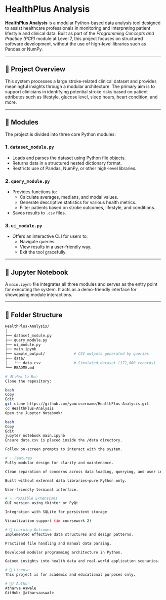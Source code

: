 # HealthPlus Analysis

**HealthPlus Analysis** is a modular Python-based data analysis tool designed to assist healthcare professionals in monitoring and interpreting patient lifestyle and clinical data. Built as part of the *Programming Concepts and Practice (PCP)* module at Level 7, this project focuses on structured software development, without the use of high-level libraries such as Pandas or NumPy.

---

## 📌 Project Overview

This system processes a large stroke-related clinical dataset and provides meaningful insights through a modular architecture. The primary aim is to support clinicians in identifying potential stroke risks based on patient attributes such as lifestyle, glucose level, sleep hours, heart condition, and more.

---

## 🧩 Modules

The project is divided into three core Python modules:

### 1. `dataset_module.py`
- Loads and parses the dataset using Python file objects.
- Returns data in a structured nested dictionary format.
- Restricts use of Pandas, NumPy, or other high-level libraries.

### 2. `query_module.py`
- Provides functions to:
  - Calculate averages, medians, and modal values.
  - Generate descriptive statistics for various health metrics.
  - Filter patients based on stroke outcomes, lifestyle, and conditions.
- Saves results to `.csv` files.

### 3. `ui_module.py`
- Offers an interactive CLI for users to:
  - Navigate queries.
  - View results in a user-friendly way.
  - Exit the tool gracefully.

---

## 📓 Jupyter Notebook

A `main.ipynb` file integrates all three modules and serves as the entry point for executing the system. It acts as a demo-friendly interface for showcasing module interactions.

---

## 📁 Folder Structure

```bash
HealthPlus-Analysis/
│
├── dataset_module.py
├── query_module.py
├── ui_module.py
├── main.ipynb
├── sample_output/             # CSV outputs generated by queries
├── data/
│   └── data.csv               # Simulated dataset (172,000 records)
└── README.md

# 🛠️ How to Run
Clone the repository:

bash
Copy
Edit
git clone https://github.com/yourusername/HealthPlus-Analysis.git
cd HealthPlus-Analysis
Open the Jupyter Notebook:

bash
Copy
Edit
jupyter notebook main.ipynb
Ensure data.csv is placed inside the /data directory.

Follow on-screen prompts to interact with the system.

# 💡 Features
Fully modular design for clarity and maintenance.

Clean separation of concerns across data loading, querying, and user interface.

Built without external data libraries—pure Python only.

User-friendly terminal interface.

# 📈 Possible Extensions
GUI version using tkinter or PyQt

Integration with SQLite for persistent storage

Visualization support (in coursework 2)

# 🧠 Learning Outcomes
Implemented effective data structures and design patterns.

Practised file handling and manual data parsing.

Developed modular programming architecture in Python.

Gained insights into health data and real-world application scenarios.

# 📜 License
This project is for academic and educational purposes only.

# 🙋‍♂️ Author
Atharva Aswale
GitHub: @atharvaaswale

